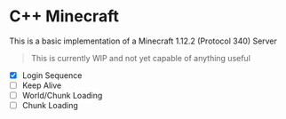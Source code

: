 # C++ Minecraft

This is a basic implementation of a Minecraft 1.12.2 (Protocol 340) Server

> This is currently WIP and not yet capable of anything useful

- [X] Login Sequence
- [ ] Keep Alive
- [ ] World/Chunk Loading 
- [ ] Chunk Loading